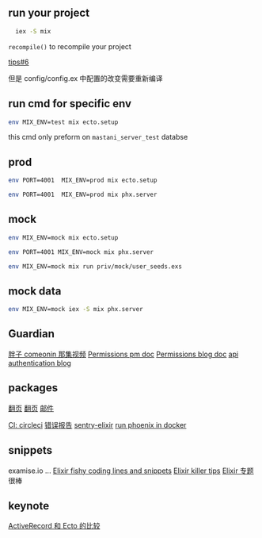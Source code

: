 

## run your project

```sh
  iex -S mix
```
`recompile()` to recompile your project

[tips#6](https://medium.com/blackode/10-killer-elixir-tips-2-c5f87f8a70c8)

但是 config/config.ex 中配置的改变需要重新编译

## run cmd for specific env

```sh
env MIX_ENV=test mix ecto.setup
```

this cmd only preform on `mastani_server_test` databse


## prod

```sh
env PORT=4001  MIX_ENV=prod mix ecto.setup
```

```sh
env PORT=4001  MIX_ENV=prod mix phx.server
```


## mock 

```sh
env MIX_ENV=mock mix ecto.setup
```

```sh
env PORT=4001 MIX_ENV=mock mix phx.server
```

```sh
env MIX_ENV=mock mix run priv/mock/user_seeds.exs
```

## mock data

```sh
env MIX_ENV=mock iex -S mix phx.server
```

## Guardian

[胖子 comeonin 那集视频](https://www.youtube.com/watch?v=UK8KBnoidr4)
[Permissions pm doc](https://hexdocs.pm/guardian/Guardian.Permissions.Bitwise.html#content)
[Permissions blog doc](http://blog.overstuffedgorilla.com/simple-guardian-permissions/)
[api authentication blog](http://blog.overstuffedgorilla.com/simple-guardian-api-authentication/)

## packages

[翻页](https://snippets.aktagon.com/snippets/776-pagination-with-elixir-and-ecto)
[翻页](https://github.com/drewolson/scrivener_ecto)
[邮件](https://github.com/thoughtbot/bamboo)

[CI: circleci](https://blog.lelonek.me/elixir-continuous-integration-with-circleci-ceae93dbe011)
[错误报告](https://sentry.io/welcome/)
[sentry-elixir](https://github.com/getsentry/sentry-elixir)
[run phoenix in docker](https://blog.lelonek.me/how-to-run-phoenix-framework-application-inside-a-docker-container-b02817d860b4)


## snippets

examise.io ... 
[Elixir fishy coding lines and snippets](https://medium.com/blackode/elixir-fishy-coding-lines-and-snippets-7cdd995e5ad4)
[Elixir killer tips](https://medium.com/blackode/10-killer-elixir-tips-2a9be1bec9be)
[Elixir 专题](https://medium.com/blackode/tagged/elixir) 很棒


## keynote 

[ActiveRecord 和 Ecto 的比较](http://tony612.com/activerecord-vs-ecto)








